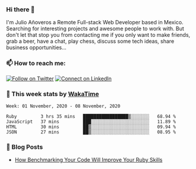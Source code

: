 ### Hi there 👋

I'm Julio Añoveros a Remote Full-stack Web Developer based in Mexico. Searching for interesting projects and awesome people to work with. But don't let that stop you from contacting me if you only want to make friends, grab a beer, have a chat, play chess, discuss some tech ideas, share business opportunities... 

### :mailbox: How to reach me:

[![Follow on Twitter](https://img.shields.io/badge/--twitter?label=Twitter&logo=Twitter&style=social)](https://twitter.com/AnoverosJulio) [![Connect on LinkedIn](https://img.shields.io/badge/--linkedin?label=LinkedIn&logo=LinkedIn&style=social)](https://www.linkedin.com/in/jubaan)

### :construction_worker: This week stats by [WakaTime]('https://wakatime.com')
<!--START_SECTION:waka-->
```text
Week: 01 November, 2020 - 08 November, 2020

Ruby         3 hrs 35 mins   █████████████████▒░░░░░░░   68.94 % 
JavaScript   37 mins         ███░░░░░░░░░░░░░░░░░░░░░░   11.89 % 
HTML         30 mins         ██▒░░░░░░░░░░░░░░░░░░░░░░   09.94 % 
JSON         27 mins         ██▒░░░░░░░░░░░░░░░░░░░░░░   08.95 % 
```
<!--END_SECTION:waka-->

### :newspaper: Blog Posts
<!-- BLOG-POST-LIST:START -->
- [How Benchmarking Your Code Will Improve Your Ruby Skills](https://dev.to/jubaan/how-benchmarking-your-code-will-improve-your-ruby-skills-2m83)
<!-- BLOG-POST-LIST:END -->


